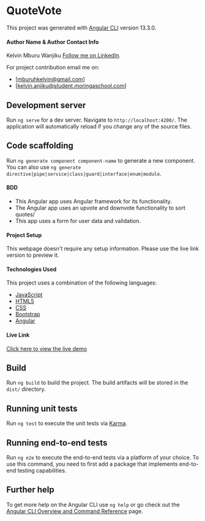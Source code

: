 # QuoteVote

This project was generated with [Angular CLI](https://github.com/angular/angular-cli) version 13.3.0.

#### Author Name & Author Contact Info

Kelvin Mburu Wanjiku
[Follow me on LinkedIn](https://www.linkedin.com/in/kelvin-m-560a25135/).

For project contribution email me on:

- [mburuhkelvin@gmail.com]
- [kelvin.anjiku@student.moringaschool.com]

## Development server

Run `ng serve` for a dev server. Navigate to `http://localhost:4200/`. The application will automatically reload if you change any of the source files.

## Code scaffolding

Run `ng generate component component-name` to generate a new component. You can also use `ng generate directive|pipe|service|class|guard|interface|enum|module`.

#### BDD

- This Angular app uses Angular framework for its functionality.
- The Angular app uses an upvote and downvote functionality to sort quotes/
- This app uses a form for user data and validation.

#### Project Setup

This webpage doesn't require any setup information. Please use the live link version to preview it.

#### Technologies Used

This project uses a combination of the following languages:

- [JavaScript](https://developer.mozilla.org/en-US/docs/Web/JavaScript)
- [HTML5](https://developer.mozilla.org/en-US/docs/Web/HTML)
- [CSS](https://developer.mozilla.org/en-US/docs/Web/CSS)
- [Bootstrap](https://getbootstrap.com/docs/5.1/getting-started/introduction/)
- [Angular](https://angular.io/guide/what-is-angular)

#### Live Link

[Click here to view the live demo](https://kelvinmburu.github.io/vote-a-quote/)

## Build

Run `ng build` to build the project. The build artifacts will be stored in the `dist/` directory.

## Running unit tests

Run `ng test` to execute the unit tests via [Karma](https://karma-runner.github.io).

## Running end-to-end tests

Run `ng e2e` to execute the end-to-end tests via a platform of your choice. To use this command, you need to first add a package that implements end-to-end testing capabilities.

## Further help

To get more help on the Angular CLI use `ng help` or go check out the [Angular CLI Overview and Command Reference](https://angular.io/cli) page.
